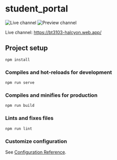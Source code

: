 # student_portal

![Live channel](https://github.com/terenceneo/Halcyon/workflows/Deploy%20to%20Firebase%20Hosting%20on%20merge/badge.svg)
![Preview channel](https://github.com/terenceneo/Halcyon/workflows/Deploy%20to%20Firebase%20Hosting%20on%20PR/badge.svg)

Live channel: https://bt3103-halcyon.web.app/

## Project setup

```shell
npm install
```

### Compiles and hot-reloads for development

```shell
npm run serve
```

### Compiles and minifies for production

```shell
npm run build
```

### Lints and fixes files

```shell
npm run lint
```

### Customize configuration

See [Configuration Reference](https://cli.vuejs.org/config/).
